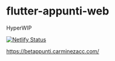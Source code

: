 # flutter-appunti-web

HyperWIP

[![Netlify Status](https://api.netlify.com/api/v1/badges/75e837d6-3355-4ef9-aeba-3537b10ed971/deploy-status)](https://app.netlify.com/sites/stupefied-gates-d54a00/deploys)

https://betappunti.carminezacc.com/
